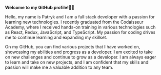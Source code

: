 **Welcome to my GitHub profile!👌🏼**

Hello, my name is Patryk and I am a full stack developer with a passion for learning new technologies. I recently graduated from the Codaisseur Academy, where I received hands-on training in various technologies such as React, Redux, JavaScript, and TypeScript. My passion for coding drives me to continue learning and expanding my skillset.

On my GitHub, you can find various projects that I have worked on, showcasing my abilities and progress as a developer. I am excited to take on new challenges and continue to grow as a developer. I am always eager to learn and take on new projects, and I am confident that my skills and passion will make me a valuable addition to any team.
